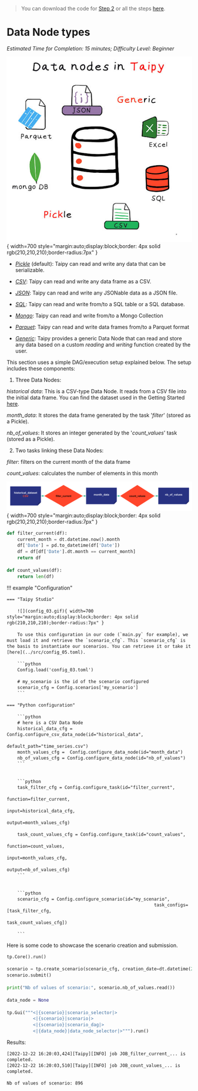 > You can download the code for
<a href="./../src/step_03.py" download>Step 2</a> 
or all the steps <a href="./../src/src.zip" download>here</a>. 

# Data Node types

*Estimated Time for Completion: 15 minutes; Difficulty Level: Beginner*

![](Data-Sources.jpg){ width=700 style="margin:auto;display:block;border: 4px solid rgb(210,210,210);border-radius:7px" }

- *[Pickle](../../../../manuals/core/config/data-node-config.md/#pickle)* (default): Taipy can read and write any data that can be serializable.

- *[CSV](../../../../manuals/core/config/data-node-config.md/#csv)*: Taipy can read and write any data frame as a CSV.

- *[JSON](../../../../manuals/core/config/data-node-config.md/#json)*: Taipy can read and write any JSONable data as a JSON file.

- *[SQL](../../../../manuals/core/config/data-node-config.md/#sql)*: Taipy can read and write from/to a SQL table or a SQL database.

- *[Mongo](../../../../manuals/core/config/data-node-config.md/#mongo-collection)*: Taipy can read and write from/to a Mongo Collection

- *[Parquet](../../../../manuals/core/config/data-node-config.md/#parquet)*: Taipy can read and write data frames from/to a Parquet format

- *[Generic](../../../../manuals/core/config/data-node-config.md/#generic)*: Taipy provides a generic Data Node that can read and store any data based on a custom _reading_ and _writing_ function created by the user.

This section uses a simple DAG/execution setup explained below. The setup includes these components:

1. Three Data Nodes:

_historical data_: This is a CSV-type Data Node. It reads from a CSV file into the initial data frame. You can find the dataset used in the Getting Started 
<a href="./../src/daily-min-temperatures.csv" download>here</a>.

_month_data_: It stores the data frame generated by the task '_filter_' (stored as a Pickle).

_nb_of_values_: It stores an integer generated by the '_count_values_' task (stored as a Pickle).  

2. Two tasks linking these Data Nodes:

_filter_: filters on the current month of the data frame

_count_values_: calculates the number of elements in this month


![](config_03.svg){ width=700 style="margin:auto;display:block;border: 4px solid rgb(210,210,210);border-radius:7px" }

```python
def filter_current(df):
    current_month = dt.datetime.now().month
    df['Date'] = pd.to_datetime(df['Date']) 
    df = df[df['Date'].dt.month == current_month]
    return df

def count_values(df):
    return len(df)
```

!!! example "Configuration"

    === "Taipy Studio"

        ![](config_03.gif){ width=700 style="margin:auto;display:block;border: 4px solid rgb(210,210,210);border-radius:7px" }

        To use this configuration in our code (`main.py` for example), we must load it and retrieve the `scenario_cfg`. This `scenario_cfg` is the basis to instantiate our scenarios. You can retrieve it or take it [here](../src/config_05.toml).

        ```python
        Config.load('config_03.toml')

        # my_scenario is the id of the scenario configured
        scenario_cfg = Config.scenarios['my_scenario']
        ```

    === "Python configuration"

        ```python
        # here is a CSV Data Node
        historical_data_cfg = Config.configure_csv_data_node(id="historical_data",
                                                             default_path="time_series.csv")
        month_values_cfg =  Config.configure_data_node(id="month_data")
        nb_of_values_cfg = Config.configure_data_node(id="nb_of_values")
        ```


        ```python
        task_filter_cfg = Config.configure_task(id="filter_current",
                                                         function=filter_current,
                                                         input=historical_data_cfg,
                                                         output=month_values_cfg)

        task_count_values_cfg = Config.configure_task(id="count_values",
                                                         function=count_values,
                                                         input=month_values_cfg,
                                                         output=nb_of_values_cfg)
        ```


        ```python
        scenario_cfg = Config.configure_scenario(id="my_scenario",
                                                            task_configs=[task_filter_cfg,
                                                             task_count_values_cfg])

        ```

Here is some code to showcase the scenario creation and submission.

```python
tp.Core().run()

scenario = tp.create_scenario(scenario_cfg, creation_date=dt.datetime(2022,10,7), name="Scenario 2022/10/7")
scenario.submit()

print("Nb of values of scenario:", scenario.nb_of_values.read())

data_node = None

tp.Gui("""<|{scenario}|scenario_selector|>
          <|{scenario}|scenario|>
          <|{scenario}|scenario_dag|>
          <|{data_node}|data_node_selector|>""").run()
```

Results:

```
[2022-12-22 16:20:03,424][Taipy][INFO] job JOB_filter_current_... is completed.
[2022-12-22 16:20:03,510][Taipy][INFO] job JOB_count_values_... is completed.
    
Nb of values of scenario: 896
```
